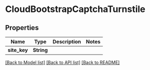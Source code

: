 # CloudBootstrapCaptchaTurnstile

## Properties

Name | Type | Description | Notes
------------ | ------------- | ------------- | -------------
**site_key** | **String** |  | 

[[Back to Model list]](../README.md#documentation-for-models) [[Back to API list]](../README.md#documentation-for-api-endpoints) [[Back to README]](../README.md)


